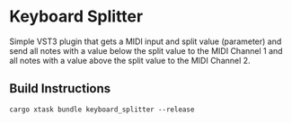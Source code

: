 # Keyboard Splitter

Simple VST3 plugin that gets a MIDI input and split value (parameter) and send all notes with a value below the split value to the MIDI Channel 1 and all notes with a value above the split value to the MIDI Channel 2.

## Build Instructions
`cargo xtask bundle keyboard_splitter --release`